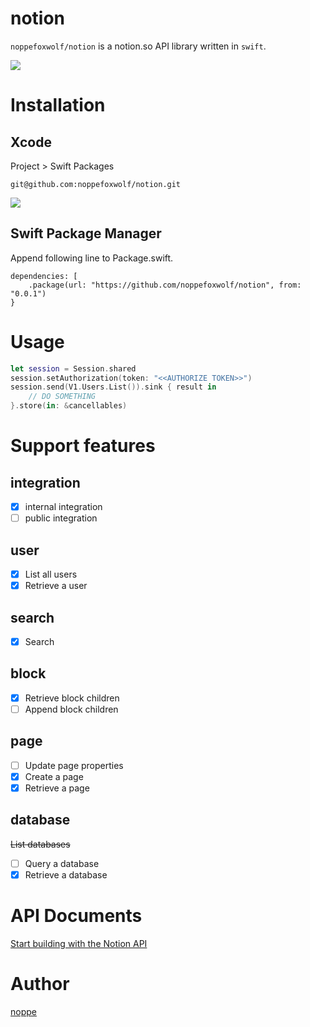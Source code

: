 # notion

`noppefoxwolf/notion` is a notion.so API library written in `swift`.

![](https://github.com/noppefoxwolf/notion/blob/main/.github/fox.png)

# Installation

## Xcode

Project > Swift Packages

```
git@github.com:noppefoxwolf/notion.git
```

![](https://github.com/noppefoxwolf/notion/blob/main/.github/xcode.jpg)

## Swift Package Manager

Append following line to Package.swift.

```
dependencies: [
    .package(url: "https://github.com/noppefoxwolf/notion", from: "0.0.1")
}
```

# Usage

```swift
let session = Session.shared
session.setAuthorization(token: "<<AUTHORIZE TOKEN>>")
session.send(V1.Users.List()).sink { result in
    // DO SOMETHING
}.store(in: &cancellables)
```

# Support features

## integration

- [x] internal integration
- [ ] public integration

## user

- [x] List all users
- [x] Retrieve a user

## search

- [x] Search

## block
  
- [x] Retrieve block children
- [ ] Append block children

## page

- [ ] Update page properties
- [x] Create a page
- [x] Retrieve a page

## database

~~List databases~~
- [ ] Query a database
- [x] Retrieve a database
 
# API Documents

[Start building with the Notion API](https://developers.notion.com)

# Author

[noppe](https://noppe.dev)
